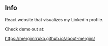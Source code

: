 
## Info

React website that visualizes my LinkedIn profile. 

Check demo out at:

https://mergimrruka.github.io/about-mergim/